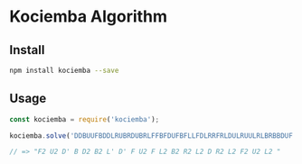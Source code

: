 Kociemba Algorithm
==================


## Install

```bash
npm install kociemba --save
```

## Usage

```javascript
const kociemba = require('kociemba');

kociemba.solve('DDBUUFBDDLRUBRDUBRLFFBFDUFBFLLFDLRRFRLDULRUULRLBRBBDUF');

// => "F2 U2 D' B D2 B2 L' D' F U2 F L2 B2 R2 L2 D R2 L2 F2 U2 L2 "
```
